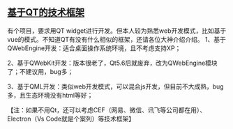 ## [基于QT的技术框架](https://www.oschina.net/question/2324267_2304270)
有个项目，要求用QT widget进行开发。但本人较为熟悉web开发模式，比如基于vue的模式。不知道QT有没有什么相似的框架，还请各位大神介绍介绍。
1、基于QWebEngine开发：适合桌面操作系统环境，且不考虑支持XP；

2、基于QWebKit开发：版本很老了，Qt5.6后就废弃，改为QWebEngine模块了；不建议用，bug多；

3、基于QML开发：类似web开发模式，可以混合js开发，但目前不大成熟，bug多，且生态环境没有html等好；

【注：如果不用Qt，还可以考虑CEF（网易、微信、讯飞等公司都在用）、Electron（Vs  Code就是个案列）等技术框架】
